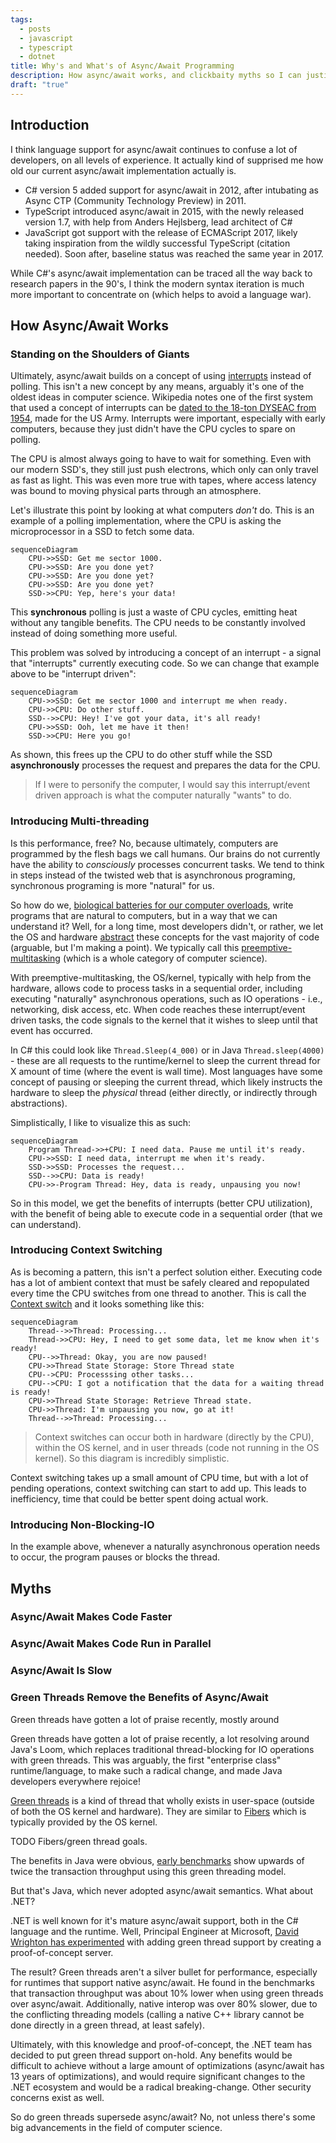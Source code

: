 ```yaml
---
tags:
  - posts
  - javascript
  - typescript
  - dotnet
title: Why's and What's of Async/Await Programming
description: How async/await works, and clickbaity myths so I can justify writing actually useful stuff.
draft: "true"
---
```

## Introduction

I think language support for async/await continues to confuse a lot of developers, on all levels of experience. It actually kind of supprised me how old our current async/await implementation actually is.

- C# version 5 added support for async/await in 2012, after intubating as Async CTP (Community Technology Preview) in 2011.
- TypeScript introduced async/await in 2015, with the newly released version 1.7, with help from Anders Hejlsberg, lead architect of C#
- JavaScript got support with the release of ECMAScript 2017, likely taking inspiration from the wildly successful TypeScript (citation needed). Soon after, baseline status was reached the same year in 2017.

While C#'s async/await implementation can be traced all the way back to research papers in the 90's, I think the modern syntax iteration is much more important to concentrate on (which helps to avoid a language war).

## How Async/Await Works

### Standing on the Shoulders of Giants

Ultimately, async/await builds on a concept of using [interrupts](https://en.wikipedia.org/wiki/Interrupt) instead of polling. This isn't a new concept by any means, arguably it's one of the oldest ideas in computer science. Wikipedia notes one of the first system that used a concept of interrupts can be [dated to the 18-ton DYSEAC from 1954](https://en.wikipedia.org/wiki/Interrupt#History), made for the US Army. Interrupts were important, especially with early computers, because they just didn't have the CPU cycles to spare on polling.

The CPU is almost always going to have to wait for something. Even with our modern SSD's, they still just push electrons, which only can only travel as fast as light. This was even more true with tapes, where access latency was bound to moving physical parts through an atmosphere.

Let's illustrate this point by looking at what computers _don't_ do. This is an example of a polling implementation, where the CPU is asking the microprocessor in a SSD to fetch some data.

```mermaid
sequenceDiagram
    CPU->>SSD: Get me sector 1000.
    CPU->>SSD: Are you done yet?
    CPU->>SSD: Are you done yet?
    CPU->>SSD: Are you done yet?
    SSD->>CPU: Yep, here's your data!
```

This **synchronous** polling is just a waste of CPU cycles, emitting heat without any tangible benefits. The CPU needs to be constantly involved instead of doing something more useful.

This problem was solved by introducing a concept of an interrupt - a signal that "interrupts" currently executing code. So we can change that example above to be "interrupt driven":

```mermaid
sequenceDiagram
    CPU->>SSD: Get me sector 1000 and interrupt me when ready.
    CPU->>CPU: Do other stuff.
    SSD-->>CPU: Hey! I've got your data, it's all ready!
    CPU->>SSD: Ooh, let me have it then!
    SSD->>CPU: Here you go!
```

As shown, this frees up the CPU to do other stuff while the SSD **asynchronously** processes the request and prepares the data for the CPU.

> If I were to personify the computer, I would say this interrupt/event driven approach is what the computer naturally "wants" to do.

### Introducing Multi-threading

Is this performance, free? No, because ultimately, computers are programmed by the flesh bags we call humans. Our brains do not currently have the ability to _consciously_ processes concurrent tasks. We tend to think in steps instead of the twisted web that is asynchronous programing, synchronous programing is more "natural" for us.

So how do we, [biological batteries for our computer overloads](https://en.wikipedia.org/wiki/The_Matrix), write programs that are natural to computers, but in a way that we can understand it? Well, for a long time, most developers didn't, or rather, we let the OS and hardware [abstract](https://en.wikipedia.org/wiki/Abstraction_(computer_science)) these concepts for the vast majority of code (arguable, but I'm making a point). We typically call this [preemptive-multitasking](https://en.wikipedia.org/wiki/Preemption_(computing)#Preemptive_multitasking) (which is a whole category of computer science).

With preemptive-multitasking, the OS/kernel, typically with help from the hardware, allows code to process tasks in a sequential order, including executing "naturally" asynchronous operations, such as IO operations - i.e., networking, disk access, etc. When code reaches these interrupt/event driven tasks, the code signals to the kernel that it wishes to sleep until that event has occurred.

In C# this could look like `Thread.Sleep(4_000)` or in Java `Thread.sleep(4000)` - these are all requests to the runtime/kernel to sleep the current thread for X amount of time (where the event is wall time). Most languages have some concept of pausing or sleeping the current thread, which likely instructs the hardware to sleep the _physical_ thread (either directly, or indirectly through abstractions).

Simplistically, I like to visualize this as such:

```mermaid
sequenceDiagram
    Program Thread->>+CPU: I need data. Pause me until it's ready.
    CPU->>SSD: I need data, interrupt me when it's ready.
    SSD->>SSD: Processes the request...
    SSD-->>CPU: Data is ready!
    CPU->>-Program Thread: Hey, data is ready, unpausing you now!
```

So in this model, we get the benefits of interrupts (better CPU utilization), with the benefit of being able to execute code in a sequential order (that we can understand).

### Introducing Context Switching

As is becoming a pattern, this isn't a perfect solution either. Executing code has a lot of ambient context that must be safely cleared and repopulated every time the CPU switches from one thread to another. This is call the [Context switch](https://en.wikipedia.org/wiki/Context_switch) and it looks something like this:

```mermaid
sequenceDiagram
    Thread-->>Thread: Processing...
    Thread->>CPU: Hey, I need to get some data, let me know when it's ready!
    CPU-->>Thread: Okay, you are now paused!
    CPU->>Thread State Storage: Store Thread state
    CPU-->CPU: Processsing other tasks...
    CPU-->CPU: I got a notification that the data for a waiting thread is ready!
    CPU->>Thread State Storage: Retrieve Thread state.
    CPU->>Thread: I'm unpausing you now, go at it! 
    Thread-->>Thread: Processing...

```

> Context switches can occur both in hardware (directly by the CPU), within the OS kernel, and in user threads (code not running in the OS kernel). So this diagram is incredibly simplistic.

Context switching takes up a small amount of CPU time, but with a lot of pending operations, context switching can start to add up. This leads to inefficiency, time that could be better spent doing actual work.

### Introducing Non-Blocking-IO

In the example above, whenever a naturally asynchronous operation needs to occur, the program pauses or blocks the thread. 



## Myths

### Async/Await Makes Code Faster

### Async/Await Makes Code Run in Parallel

### Async/Await Is Slow



### Green Threads Remove the Benefits of Async/Await

Green threads have gotten a lot of praise recently, mostly around

Green threads have gotten a lot of praise recently, a lot resolving around Java's Loom, which replaces traditional thread-blocking for IO operations with green threads. This was arguably, the first "enterprise class" runtime/language, to make such a radical change, and made Java developers everywhere rejoice!

[Green threads](https://en.wikipedia.org/wiki/Green_thread) is a kind of thread that wholly exists in user-space (outside of both the OS kernel and hardware). They are similar to [Fibers](https://en.wikipedia.org/wiki/Fiber_(computer_science)) which is typically provided by the OS kernel.

TODO Fibers/green thread goals.

The benefits in Java were obvious, [early benchmarks](https://github.com/ebarlas/project-loom-comparison) show upwards of twice the transaction throughput using this green threading model.

But that's Java, which never adopted async/await semantics. What about .NET?

.NET is well known for it's mature async/await support, both in the C# language and the runtime. Well, Principal Engineer at Microsoft, [David Wrighton has experimented](https://github.com/dotnet/runtimelab/issues/2398) with adding green thread support by creating a proof-of-concept server.

The result? Green threads aren't a silver bullet for performance, especially for runtimes that support native async/await. He found in the benchmarks that transaction throughput was about 10% lower when using green threads over async/await. Additionally, native interop was over 80% slower, due to the conflicting threading models (calling a native C++ library cannot be done directly in a green thread, at least safely).

Ultimately, with this knowledge and proof-of-concept, the .NET team has decided to put green thread support on-hold. Any benefits would be difficult to achieve without a large amount of optimizations (async/await has 13 years of optimizations), and would require significant changes to the .NET ecosystem and would be a radical breaking-change. Other security concerns exist as well.

So do green threads supersede async/await? No, not unless there's some big advancements in the field of computer science.
